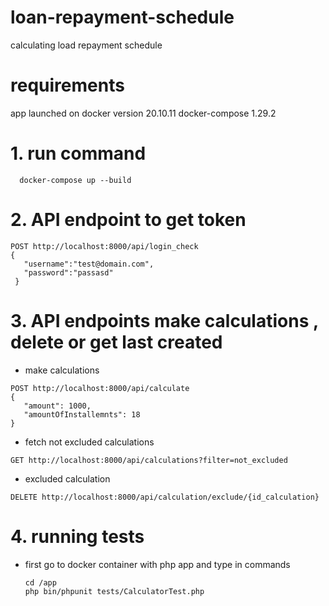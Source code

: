 # loan-repayment-schedule
calculating load repayment schedule 


# requirements
app launched on 
docker version 20.10.11
docker-compose 1.29.2


# 1. run command 
```
  docker-compose up --build
```

# 2. API endpoint to get token 
 ```
 POST http://localhost:8000/api/login_check  
 {
    "username":"test@domain.com",
    "password":"passasd"
  }
```

# 3. API endpoints make calculations , delete or get last created
- make calculations
 ```
 POST http://localhost:8000/api/calculate
{
    "amount": 1000,
    "amountOfInstallemnts": 18
}
```

- fetch not excluded calculations
```
GET http://localhost:8000/api/calculations?filter=not_excluded
```

- excluded calculation
```
DELETE http://localhost:8000/api/calculation/exclude/{id_calculation}
```


# 4. running tests
- first go to docker container with php app and type in commands
  ```
  cd /app
  php bin/phpunit tests/CalculatorTest.php
  ```